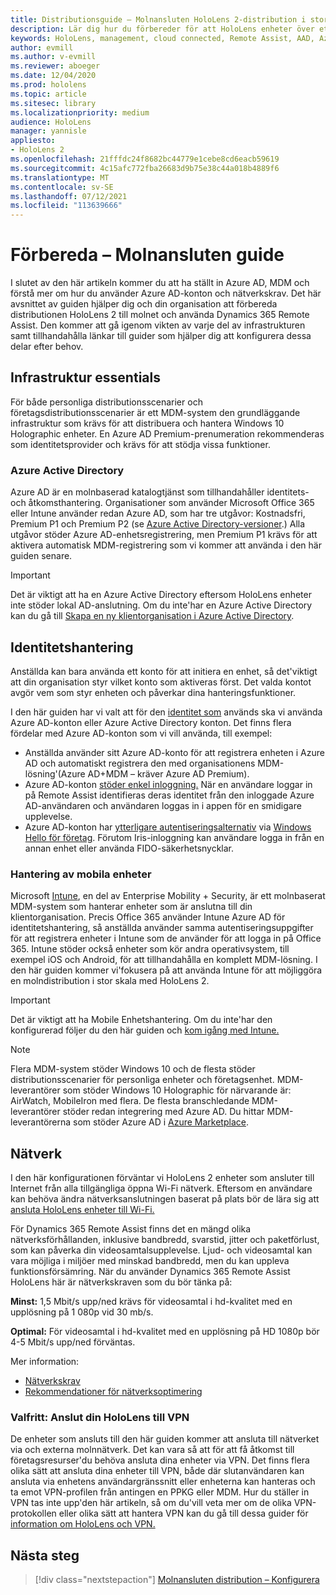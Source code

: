 ```yaml
---
title: Distributionsguide – Molnansluten HoloLens 2-distribution i stor skala med Remote Assist – Förbereda
description: Lär dig hur du förbereder för att HoloLens enheter över ett molnanslutet nätverk med hjälp av Azure Active Directory och identitetshantering.
keywords: HoloLens, management, cloud connected, Remote Assist, AAD, Azure AD, MDM, Mobile Enhetshantering
author: evmill
ms.author: v-evmill
ms.reviewer: aboeger
ms.date: 12/04/2020
ms.prod: hololens
ms.topic: article
ms.sitesec: library
ms.localizationpriority: medium
audience: HoloLens
manager: yannisle
appliesto:
- HoloLens 2
ms.openlocfilehash: 21fffdc24f8682bc44779e1cebe8cd6eacb59619
ms.sourcegitcommit: 4c15afc772fba26683d9b75e38c44a018b4889f6
ms.translationtype: MT
ms.contentlocale: sv-SE
ms.lasthandoff: 07/12/2021
ms.locfileid: "113639666"
---
```

# <a name="prepare---cloud-connected-guide"></a>Förbereda – Molnansluten guide

I slutet av den här artikeln kommer du att ha ställt in Azure AD, MDM och förstå mer om hur du använder Azure AD-konton och nätverkskrav. Det här avsnittet av guiden hjälper dig och din organisation att förbereda distributionen HoloLens 2 till molnet och använda Dynamics 365 Remote Assist. Den kommer att gå igenom vikten av varje del av infrastrukturen samt tillhandahålla länkar till guider som hjälper dig att konfigurera dessa delar efter behov.

## <a name="infrastructure-essentials"></a>Infrastruktur essentials

För både personliga distributionsscenarier och företagsdistributionsscenarier är ett MDM-system den grundläggande infrastruktur som krävs för att distribuera och hantera Windows 10 Holographic enheter. En Azure AD Premium-prenumeration rekommenderas som identitetsprovider och krävs för att stödja vissa funktioner.

### <a name="azure-active-directory"></a>Azure Active Directory

Azure AD är en molnbaserad katalogtjänst som tillhandahåller identitets- och åtkomsthantering. Organisationer som använder Microsoft Office 365 eller Intune använder redan Azure AD, som har tre utgåvor: Kostnadsfri, Premium P1 och Premium P2 (se [Azure Active Directory-versioner](https://azure.microsoft.com/documentation/articles/active-directory-editions).) Alla utgåvor stöder Azure AD-enhetsregistrering, men Premium P1 krävs för att aktivera automatisk MDM-registrering som vi kommer att använda i den här guiden senare.

> [!IMPORTANT]
> Det är viktigt att ha en Azure Active Directory eftersom HoloLens enheter inte stöder lokal AD-anslutning. Om du inte&#39;har en Azure Active Directory kan du gå till [Skapa en ny klientorganisation i Azure Active Directory](/azure/active-directory/fundamentals/active-directory-access-create-new-tenant).

## <a name="identity-management"></a>Identitetshantering

Anställda kan bara använda ett konto för att initiera en enhet, så det&#39;viktigt att din organisation styr vilket konto som aktiveras först. Det valda kontot avgör vem som styr enheten och påverkar dina hanteringsfunktioner.

I den här guiden har vi valt att för den [identitet som](/hololens/hololens-identity) används ska vi använda Azure AD-konton eller Azure Active Directory konton. Det finns flera fördelar med Azure AD-konton som vi vill använda, till exempel:

- Anställda använder sitt Azure AD-konto för att registrera enheten i Azure AD och automatiskt registrera den med organisationens MDM-lösning&#39;(Azure AD+MDM – kräver Azure AD Premium).
- Azure AD-konton [stöder enkel inloggning.](/azure/active-directory/manage-apps/what-is-single-sign-on) När en användare loggar in på Remote Assist identifieras deras identitet från den inloggade Azure AD-användaren och användaren loggas in i appen för en smidigare upplevelse.
- Azure AD-konton har [ytterligare autentiseringsalternativ](/hololens/hololens-identity) via [Windows Hello för företag](/windows/security/identity-protection/hello-for-business/hello-identity-verification). Förutom Iris-inloggning kan användare logga in från en annan enhet eller använda FIDO-säkerhetsnycklar.

### <a name="mobile-device-management"></a>Hantering av mobila enheter

Microsoft [Intune](/mem/intune/fundamentals/what-is-intune), en del av Enterprise Mobility + Security, är ett molnbaserat MDM-system som hanterar enheter som är anslutna till din klientorganisation. Precis Office 365 använder Intune Azure AD för identitetshantering, så anställda använder samma autentiseringsuppgifter för att registrera enheter i Intune som de använder för att logga in på Office 365. Intune stöder också enheter som kör andra operativsystem, till exempel iOS och Android, för att tillhandahålla en komplett MDM-lösning. I den här guiden kommer vi&#39;fokusera på att använda Intune för att möjliggöra en molndistribution i stor skala med HoloLens 2.

> [!IMPORTANT]
> Det är viktigt att ha Mobile Enhetshantering. Om du inte&#39;har den konfigurerad följer du den här guiden och [kom igång med Intune.](/mem/intune/fundamentals/free-trial-sign-up)

> [!NOTE]
> Flera MDM-system stöder Windows 10 och de flesta stöder distributionsscenarier för personliga enheter och företagsenhet. MDM-leverantörer som stöder Windows 10 Holographic för närvarande är: AirWatch, MobileIron med flera. De flesta branschledande MDM-leverantörer stöder redan integrering med Azure AD. Du hittar MDM-leverantörerna som stöder Azure AD i [Azure Marketplace](https://azure.microsoft.com/marketplace/).

## <a name="network"></a>Nätverk

I den här konfigurationen förväntar vi HoloLens 2 enheter som ansluter till Internet från alla tillgängliga öppna Wi-Fi nätverk. Eftersom en användare kan behöva ändra nätverksanslutningen baserat på plats bör de lära sig att [ansluta HoloLens enheter till Wi-Fi.](/hololens/hololens-network)

För Dynamics 365 Remote Assist finns det en mängd olika nätverksförhållanden, inklusive bandbredd, svarstid, jitter och paketförlust, som kan påverka din videosamtalsupplevelse. Ljud- och videosamtal kan vara möjliga i miljöer med minskad bandbredd, men du kan uppleva funktionsförsämring. När du använder Dynamics 365 Remote Assist HoloLens här är nätverkskraven som du bör tänka på:

**Minst:** 1,5 Mbit/s upp/ned krävs för videosamtal i hd-kvalitet med en upplösning på 1 080p vid 30 mb/s.

**Optimal:** För videosamtal i hd-kvalitet med en upplösning på HD 1080p bör 4-5 Mbit/s upp/ned förväntas.

Mer information:

- [Nätverkskrav](/dynamics365/mixed-reality/remote-assist/requirements#network-requirements)
- [Rekommendationer för nätverksoptimering](/dynamics365/mixed-reality/remote-assist/requirements#dynamics-365-remote-assist-hololens)

### <a name="optional-connect-your-hololens-to-vpn"></a>Valfritt: Anslut din HoloLens till VPN

De enheter som ansluts till den här guiden kommer att ansluta till nätverket via och externa molnnätverk. Det kan vara så att för att få åtkomst till företagsresurser&#39;du behöva ansluta dina enheter via VPN. Det finns flera olika sätt att ansluta dina enheter till VPN, både där slutanvändaren kan ansluta via enhetens användargränssnitt eller enheterna kan hanteras och ta emot VPN-profilen från antingen en PPKG eller MDM. Hur du ställer in VPN tas inte upp&#39;den här artikeln, så om du&#39;vill veta mer om de olika VPN-protokollen eller olika sätt att hantera VPN kan du gå till dessa guider för [information om HoloLens och VPN.](/hololens/hololens-network#vpn)

## <a name="next-step"></a>Nästa steg

> [!div class="nextstepaction"]
> [Molnansluten distribution – Konfigurera](hololens2-cloud-connected-configure.md)

